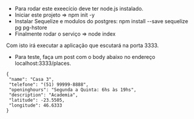 - Para rodar este exeecício deve ter node.js instalado.
- Iniciar este projeto => npm init -y
- Instalar Sequelize e modulos do postgres: npm install --save sequelize pg pg-hstore
- Finalmente rodar o serviço => node index

Com isto irá executar a aplicação que escutará na porta 3333.

- Para teste, faça um post com o body abaixo no endereço localhost:3333/places.

```
{
 "name": "Casa 3",
 "telefone": "(51) 99999-8888",
 "openinghours": "Segunda a Quinta: 6hs às 19hs",
 "description": "Academia",
 "latitude": -23.5505,
 "longitude": 46.6333
}
```